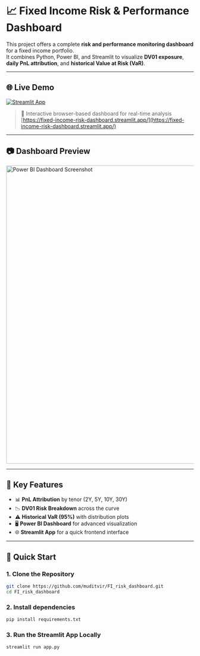 # 📈 Fixed Income Risk & Performance Dashboard

This project offers a complete **risk and performance monitoring dashboard** for a fixed income portfolio.  
It combines Python, Power BI, and Streamlit to visualize **DV01 exposure**, **daily PnL attribution**, and **historical Value at Risk (VaR)**.

---

## 🌐 Live Demo

[![Streamlit App](https://img.shields.io/badge/Launch%20Streamlit%20App-orange?logo=streamlit&logoColor=white)](https://fixed-income-risk-dashboard.streamlit.app/)
> 🔎 Interactive browser-based dashboard for real-time analysis <br>
> [https://fixed-income-risk-dashboard.streamlit.app/](https://fixed-income-risk-dashboard.streamlit.app/)


---

## 📷 Dashboard Preview

<img src="assets/dashboard.png" alt="Power BI Dashboard Screenshot" width="800"/>

---

## 🧩 Key Features

- 📊 **PnL Attribution** by tenor (2Y, 5Y, 10Y, 30Y)
- 📉 **DV01 Risk Breakdown** across the curve
- ⚠️ **Historical VaR (95%)** with distribution plots
- 🖥️ **Power BI Dashboard** for advanced visualization
- 🌐 **Streamlit App** for a quick frontend interface

---

## 🚀 Quick Start

### 1. Clone the Repository

```bash
git clone https://github.com/muditvir/FI_risk_dashboard.git
cd FI_risk_dashboard
```

### 2. Install dependencies
```bash
pip install requirements.txt
```

### 3. Run the Streamlit App Locally
```bash
streamlit run app.py
```


